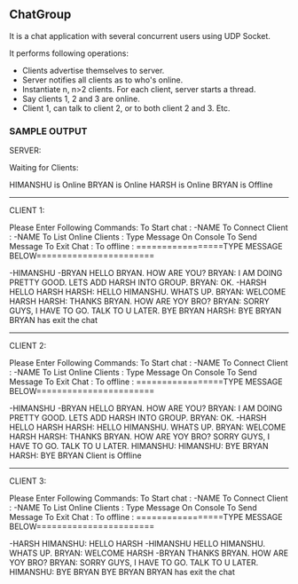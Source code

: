 ## ChatGroup

It is a chat application with several concurrent users using UDP Socket.


It performs following operations:
  - Clients advertise themselves to server.
  - Server notifies all clients as to who's online.
  - Instantiate n, n>2 clients. For each client, server starts a thread.
  - Say clients 1, 2 and 3 are online.
  - Client 1, can talk to client 2, or to both client 2 and 3. Etc.
  
  
### SAMPLE OUTPUT

SERVER:                                     

Waiting for Clients:

HIMANSHU is Online
BRYAN is Online
HARSH is Online
BRYAN is Offline

-------------------------------------------------------------------------------------------------------------------------------------
CLIENT 1:         
                                                                  
Please Enter Following Commands:
To Start chat : <START>-NAME
To Connect Client : <CONNECT>-NAME
To List Online Clients : <LIST>
Type Message On Console To Send Message
To Exit Chat : <EXIT>
To offline : <OFFLINE>
=================TYPE MESSAGE BELOW=======================

<START>-HIMANSHU
<CONNECT>-BRYAN
HELLO BRYAN. HOW ARE YOU?
BRYAN: I AM DOING PRETTY GOOD.
LETS ADD HARSH INTO GROUP.
BRYAN: OK.
<CONNECT>-HARSH
HELLO HARSH
HARSH: HELLO HIMANSHU. WHATS UP.
BRYAN: WELCOME HARSH
HARSH: THANKS BRYAN. HOW ARE YOY BRO?
BRYAN: SORRY GUYS, I HAVE TO GO. TALK TO U LATER.
BYE BRYAN
HARSH: BYE BRYAN
BRYAN has exit the chat

-------------------------------------------------------------------------------------------------------------------------------------
CLIENT 2:

Please Enter Following Commands:
To Start chat : <START>-NAME
To Connect Client : <CONNECT>-NAME
To List Online Clients : <LIST>
Type Message On Console To Send Message
To Exit Chat : <EXIT>
To offline : <OFFLINE>
=================TYPE MESSAGE BELOW=======================

<START>-HIMANSHU
<CONNECT>-BRYAN
HELLO BRYAN. HOW ARE YOU?
BRYAN: I AM DOING PRETTY GOOD.
LETS ADD HARSH INTO GROUP.
BRYAN: OK.
<CONNECT>-HARSH
HELLO HARSH
HARSH: HELLO HIMANSHU. WHATS UP.
BRYAN: WELCOME HARSH
HARSH: THANKS BRYAN. HOW ARE YOY BRO?
SORRY GUYS, I HAVE TO GO. TALK TO U LATER.
HIMANSHU: 
HIMANSHU: BYE BRYAN
HARSH: BYE BRYAN
<EXIT>
<OFFLINE>
Client is Offline

-------------------------------------------------------------------------------------------------------------------------------------
CLIENT 3:

Please Enter Following Commands:
To Start chat : <START>-NAME
To Connect Client : <CONNECT>-NAME
To List Online Clients : <LIST>
Type Message On Console To Send Message
To Exit Chat : <EXIT>
To offline : <OFFLINE>
=================TYPE MESSAGE BELOW=======================

<START>-HARSH
HIMANSHU: HELLO HARSH
<CONNECT>-HIMANSHU
HELLO HIMANSHU. WHATS UP.
BRYAN: WELCOME HARSH
<CONNECT>-BRYAN
THANKS BRYAN. HOW ARE YOY BRO?
BRYAN: SORRY GUYS, I HAVE TO GO. TALK TO U LATER.
HIMANSHU: BYE BRYAN
BYE BRYAN
BRYAN has exit the chat
